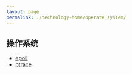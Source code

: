 ```yaml
---
layout: page
permalink: ./technology-home/operate_system/
---
```


## 操作系统

* [epoll](./epoll)
* [ptrace](./ptrace)
